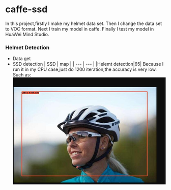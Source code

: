 # caffe-ssd
In this project,firstly I make my helmet data set.
Then I change the data set to VOC format.
Next I train my model in caffe.
Finally I test my model in HuaWei Mind Studio.
### Helmet Detection
* Data get
* SSD detection 
| SSD | map |
| --- | --- |
|Helemt detection|65|
Because I run it in my CPU case,just do 1200 iteration,the accuracy is very low.
Such as:
![test](Helmet/test.png)
 
